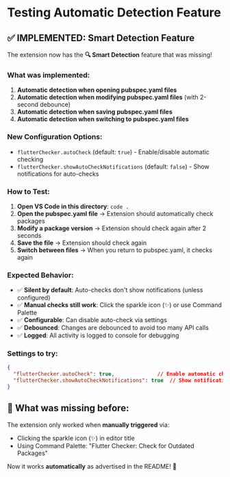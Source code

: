 # Testing Automatic Detection Feature

## ✅ IMPLEMENTED: Smart Detection Feature

The extension now has the **🔍 Smart Detection** feature that was missing! 

### What was implemented:

1. **Automatic detection when opening pubspec.yaml files**
2. **Automatic detection when modifying pubspec.yaml files** (with 2-second debounce)
3. **Automatic detection when saving pubspec.yaml files**
4. **Automatic detection when switching to pubspec.yaml files**

### New Configuration Options:

- `flutterChecker.autoCheck` (default: `true`) - Enable/disable automatic checking
- `flutterChecker.showAutoCheckNotifications` (default: `false`) - Show notifications for auto-checks

### How to Test:

1. **Open VS Code in this directory**: `code .`
2. **Open the pubspec.yaml file** → Extension should automatically check packages
3. **Modify a package version** → Extension should check again after 2 seconds
4. **Save the file** → Extension should check again
5. **Switch between files** → When you return to pubspec.yaml, it checks again

### Expected Behavior:

- ✅ **Silent by default**: Auto-checks don't show notifications (unless configured)
- ✅ **Manual checks still work**: Click the sparkle icon (✨) or use Command Palette
- ✅ **Configurable**: Can disable auto-check via settings
- ✅ **Debounced**: Changes are debounced to avoid too many API calls
- ✅ **Logged**: All activity is logged to console for debugging

### Settings to try:

```json
{
  "flutterChecker.autoCheck": true,              // Enable automatic checking
  "flutterChecker.showAutoCheckNotifications": true  // Show notifications for auto-checks
}
```

## 🔧 What was missing before:

The extension only worked when **manually triggered** via:
- Clicking the sparkle icon (✨) in editor title
- Using Command Palette: "Flutter Checker: Check for Outdated Packages"

Now it works **automatically** as advertised in the README! 🎉
